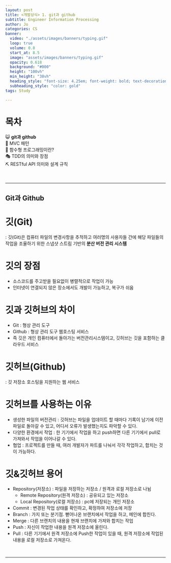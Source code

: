 ```yaml
---
layout: post
title: <개발상식> 1. git과 github
subtitle: Engineer Information Processing
author: Jo
categories: CS
banner:
  video: "./assets/images/banners/typing.gif"
  loop: true
  volume: 0.8
  start_at: 8.5
  image: "assets/images/banners/typing.gif"
  opacity: 0.618
  background: "#000"
  height: "100vh"
  min_height: "38vh"
  heading_style: "font-size: 4.25em; font-weight: bold; text-decoration: underline"
  subheading_style: "color: gold"
tags: Study

---
```


# 목차
😺 <b>git과 github</b> <br>
🚥 MVC 패턴 <br>
🎱 함수형 프로그래밍이란? <br>
🎭 TDD의 의미와 장점 <br>
⛏ RESTful API 의미와 설계 규칙 <br>

<br>
<hr>

## Git과 Github

# 깃(Git)
: 깃(Git)은 컴퓨터 파일의 변경사항을 추적하고 여러명의 사용자들 간에 해당 파일들의 작업을 조율하기 위한 스냅샷 스트림 기반의 <b>분산 버전 관리 시스템</b>

# 깃의 장점
- 소스코드를 주고받을 필요없이 병렬적으로 작업이 가능
- 인터넷이 연결되지 않은 장소에서도 개발이 가능하고, 복구가 쉬움

# 깃과 깃허브의 차이
- Git : 형상 관리 도구
- Github : 형상 관리 도구 웹호스팅 서비스
- 즉 깃은 개인 컴퓨터에서 돌아가는 버전관리시스템이고, 깃허브는 깃을 포함하는 클라우드 서비스

# 깃허브(Github)
: 깃 저장소 호스팅을 지원하는 웹 서비스

# 깃허브를 사용하는 이유
- 생성한 파일의 버전관리 : 깃허브는 파일을 업데이트 할 때마다 기록이 남기에 이전 파일로 돌아갈 수 있고, 어디서 오류가 발생했는지도 파악할 수 있다.
- 다양한 환경에서 작업 : 한 기기에서 작업을 하고 push하면 다른 기기에서 pull로 가져와서 작업을 이어나갈 수 있다.
- 협업 : 프로젝트를 만들 때, 여러 개발자가 파트를 나눠서 각각 작업하고, 합치는 것이 가능하다.

# 깃&깃허브 용어
- Repository(저장소) : 파일을 저장하는 저장소 / 원격과 로컬 저장소로 나뉨
  - Remote Repository(원격 저장소) : 공유되고 있는 저장소
  - Local Repository(로컬 저장소) : pc에 저장되는 개인 저장소
- Commit : 변경된 작업 상태를 확인하고, 확정하여 저장소에 저장
- Branch : 가지 또는 분기점. 뻗어나온 브랜치에서 작업을 하고, 메인에 합친다.
- Merge : 다른 브랜치의 내용을 현재 브랜치에 가져와 합치는 작업
- Push : 자신이 작업한 내용을 원격 저장소에 올린다.
- Pull : 다른 기기에서 원격 저장소에 Push한 작업이 있을 때, 원격 저장소에 작업된 내용을 로컬 저장소로 가져온다.

<br>
<hr>















